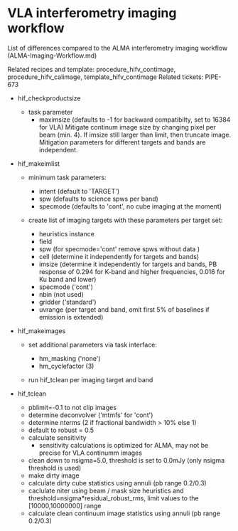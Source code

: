 # VLA interferometry imaging workflow

List of differences compared to the ALMA interferometry imaging workflow (ALMA-Imaging-Workflow.md)

Related recipes and template: procedure_hifv_contimage, procedure_hifv_calimage, template_hifv_contimage
Related tickets: PIPE-673

- hif_checkproductsize

  - task parameter
    - maximsize (defaults to -1 for backward compatibilty, set to 16384 for VLA) 
      Mitigate continum image size by changing pixel per beam (min. 4). If imsize still larger than limit, 
      then truncate image. Mitigation parameters for different targets and bands are independent.

- hif_makeimlist

  - minimum task parameters:
    - intent (default to 'TARGET')
    - spw (defaults to science spws per band)
    - specmode (defaults to 'cont', no cube imaging at the moment)

  - create list of imaging targets with these parameters per target set:
    - heuristics instance
    - field
    - spw (for specmode='cont' remove spws without data )
    - cell (determine it independently for targets and bands)
    - imsize (determine it independently for targets and bands, PB response of 0.294 for K-band and higher frequencies, 0.016 for Ku band and  lower)
    - specmode ('cont')
    - nbin (not used)
    - gridder ('standard')
    - uvrange (per target and band, omit first 5% of baselines if emission is extended)


- hif_makeimages

  - set additional parameters via task interface:
    - hm_masking ('none')
    - hm_cyclefactor (3)

  - run hif_tclean per imaging target and band

- hif_tclean

  - pblimit=-0.1 to not clip images
  - determine deconvolver ('mtmfs' for 'cont')
  - determine nterms (2 if fractional bandwidth > 10% else 1)
  - default to robust = 0.5
  - calculate sensitivity
    - sensitivity calculations is optimized for ALMA, may not be precise for VLA continumm images
  - clean down to nsigma=5.0, threshold is set to 0.0mJy (only nsigma threshold is used)
  - make dirty image
  - calculate dirty cube statistics using annuli (pb range 0.2/0.3)
  - caclulate niter using beam / mask size heuristics and threshold=nsigma*residual_robust_rms, limit values to the [10000,10000000] range
  - calculate clean continuum image statistics using annuli (pb range 0.2/0.3)
